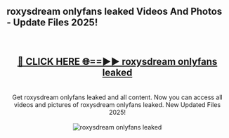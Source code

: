 <h2>roxysdream onlyfans leaked Videos And Photos - Update Files 2025!</h2>
<br>
<div align="center">
<h2><a href="https://top-ai-tools.click/QrbHav" rel="nofollow">🔴 CLICK HERE 🌐==►► roxysdream onlyfans leaked</a></h2>
<br>
Get roxysdream onlyfans leaked and all content. Now you can access all videos and pictures of roxysdream onlyfans leaked. New Updated Files 2025!
<br>
<br>
<a href="https://top-ai-tools.click/QrbHav" rel="nofollow" data-target="animated-image.originalLink"><img src="https://i.ibb.co.com/WyWwxjT/player-gif2.gif" alt="roxysdream onlyfans leaked" style="max-width: 100%; display: inline-block;" data-target="animated-image.originalImage"></a>
</div>
<br>
